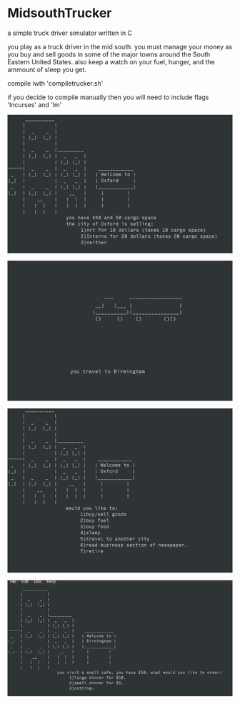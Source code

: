 # MidsouthTrucker
a simple truck driver simulator written in C

you play as a truck driver in the mid south. you must manage your money as you buy and sell goods in some of the major towns around the South Eastern United States. also keep a watch on your fuel, hunger, and the ammount of sleep you get. 

compile iwth 'compiletrucker.sh'

if you decide to compile manually then you will need to include flags 'lncurses' and 'lm'  

![screenshot1](/Screenshot_1.png)

![screenshot1](/Screenshot_2.png)


![screenshot1](/Screenshot_3.png)


![screenshot1](/Screenshot_4.png)
